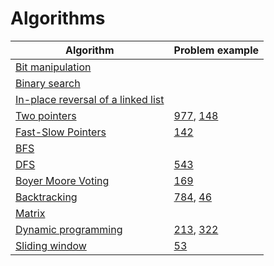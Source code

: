 # Algorithms
| Algorithm  | Problem example  |
|---|---|
| [Bit manipulation](#)  |  |
| [Binary search](#)  |  |
| [In-place reversal of a linked list](#)  |  |
| [Two pointers](https://github.com/Protonko/Algorithms/blob/master/algorithms/two-pointers.md)  | [977](https://leetcode.com/problems/squares-of-a-sorted-array/), [148](https://leetcode.com/problems/sort-list/)  |
| [Fast-Slow Pointers](https://github.com/Protonko/Algorithms/blob/master/algorithms/fast-slow-pointers.md)  | [142](https://leetcode.com/problems/linked-list-cycle-ii/description/)  |
| [BFS](#)  |  |
| [DFS](https://github.com/Protonko/Algorithms/blob/master/algorithms/dfs.md)  | [543](https://leetcode.com/problems/diameter-of-binary-tree/)  |
| [Boyer Moore Voting](https://github.com/Protonko/Algorithms/blob/master/algorithms/boyer-moore-voting.md)  | [169](https://leetcode.com/problems/majority-element/)  |
| [Backtracking](https://github.com/Protonko/Algorithms/blob/master/algorithms/backtracking.md)  | [784](https://leetcode.com/problems/letter-case-permutation/), [46](https://leetcode.com/problems/permutations/)  |
| [Matrix](#)  |  |
| [Dynamic programming](https://github.com/Protonko/Algorithms/blob/master/algorithms/dynamic-programming.md)  | [213](https://leetcode.com/problems/house-robber-ii/), [322](https://leetcode.com/problems/coin-change/)  |
| [Sliding window](https://github.com/Protonko/Algorithms/blob/master/algorithms/sliding-window.md)  | [53](https://leetcode.com/problems/maximum-subarray/) |
